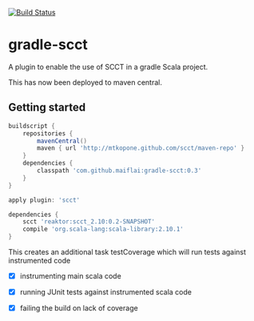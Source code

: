 [![Build Status](https://travis-ci.org/SCCT/gradle-scct.png?branch=master)](https://travis-ci.org/SCCT/gradle-scct)

gradle-scct
===========
A plugin to enable the use of SCCT in a gradle Scala project.

This has now been deployed to maven central.

Getting started
---------------
```groovy
buildscript {
    repositories {
        mavenCentral()
        maven { url 'http://mtkopone.github.com/scct/maven-repo' }
    }
    dependencies {
        classpath 'com.github.maiflai:gradle-scct:0.3'
    }
}

apply plugin: 'scct'

dependencies {
    scct 'reaktor:scct_2.10:0.2-SNAPSHOT'
    compile 'org.scala-lang:scala-library:2.10.1'
}
```

This creates an additional task testCoverage which will run tests against instrumented code

- [x] instrumenting main scala code
- [x] running JUnit tests against instrumented scala code
- [x] failing the build on lack of coverage

